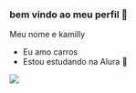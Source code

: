 ### bem vindo ao meu perfil 🚗

Meu nome e kamilly

- Eu amo carros
- Estou estudando na Alura 🤠

![](https://media1.tenor.com/m/hx7yY_Lrt2sAAAAC/ayrtion-sena-formula-1.gif)
